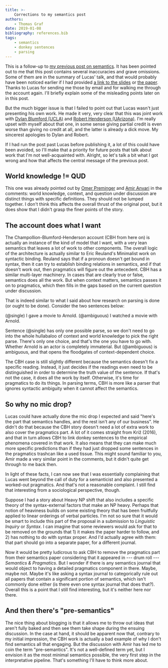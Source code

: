 ```yaml
---
title: >-
    Corrections to my semantics post
authors:
    - Thomas Graf
date: 2019-01-08
bibliography: references.bib
tags:
    - semantics
    - donkey sentences
    - parsing
---
```


<!-- START_SUMMARY_BLOCK -->
This is a follow-up to [my previous post on semantics]({filename}2019-12-28_graf_semantics.md).
It has been pointed out to me that this post contains several inaccuracies and grave omissions.
Some of them are in the summary of Lucas' talk, and that would probably have been noticed earlier if I had provided [a link to the slides](http://tr.im/dd74) or [the paper](http://doi.org/dd74).
Thanks to Lucas for sending me those by email and for walking me through the account again.
I'll briefly explain some of the misleading points later on in this post.

But the much bigger issue is that I failed to point out that Lucas wasn't just presenting his own work.
He made it very, very clear that this was joint work with
[Dylan Blumford (UCLA)](https://dylanbumford.com/)
and
[Robert Henderson (UArizona)](https://www.rhenderson.net/).
I'm really upset with myself about that one, in some sense giving partial credit is even worse than giving no credit at all, and the latter is already a dick move.
My sincerest apologies to Dylan and Robert.

If I had run the post past Lucas before publishing it, a lot of this could have been avoided, so I'll make that a priority for future posts that talk about work that I'm not well-acquainted with.
Alright, so let's talk a bit what I got wrong and how that affects the central message of the previous post.
<!-- END_SUMMARY_BLOCK -->


## World knowledge != QUD

This one was already pointed out by [Omer Preminger](https://omer.lingsite.org/) and [Amir Anvari](https://sites.google.com/site/amiraanvari/) in the comments:
world knowledge, context, and question under discussion are distinct things with specific definitions.
They should not be lumped together.
I don't think this affects the overall thrust of the original post, but it does show that I didn't grasp the finer points of the story.


## The account does what I want

The Champollion-Blumford-Henderson account (CBH from here on) is actually an instance of the kind of model that I want, with a very lean semantics that leaves a lot of work to other components.
The overall logic of the architecture is actually similar to Eric Reuland's Minimalist work on syntactic binding.
Reuland says that if a pronoun doesn't get bound in syntax, then it can try to establish binding relations in semantics, and if that doesn't work out, then pragmatics will figure out the antecedent.
CBH has a similar multi-layer machinery.
In cases that are clearly true or false, semantics does all the work.
But when context matters, semantics passes it on to pragmatics, which then fills in the gaps based on the current question under discussion.

That is indeed similar to what I said about how research on parsing is done (or ought to be done).
Consider the two sentences below:

(@single) I gave a movie to Arnold.
(@ambiguous) I watched a movie with Arnold.

Sentence (@single) has only one possible parse, so we don't need to go into the whole hullabaloo of context and world knowledge to pick the right parse.
There's only one choice, and that's the one you have to go with.
Whether Arnold is an actor is completely immaterial.
But (@ambiguous) is ambiguous, and that opens the floodgates of context-dependent choice.

The CBH case is still slightly different because the semantics doesn't fix a specific reading.
Instead, it just decides if the readings even need to be distinguished in order to determine the truth value of the sentence.
If that's not the case, it does all the work by itself.
Otherwise, it's time for pragmatics to do its things.
In parsing terms, CBH is more like a parser that ignores syntactic ambiguity when it cannot affect the semantics.


## So why no mic drop?

Lucas could have actually done the mic drop I expected and said "here's the part that semantics handles, and the rest isn't any of our business".
He didn't do that because the CBH story doesn't need a lot of extra work to also cover the pragmatics part.
A lot of it comes straight from Križ (2016), and that in turn allows CBH to link donkey sentences to the empirical phenomena covered in that work.
It also means that they can make much more specific predictions than if they had just dropped some sentences in the pragmatics trashcan like a used tissue.
This might sound familiar to you, Amir made a very similar point in the comments, but it didn't quite get through to me back then.

In light of these facts, I can now see that I was essentially complaining that Lucas went beyond the call of duty for a semanticist and also presented a worked-out pragmatics.
And that's not a reasonable complaint.
I still find that interesting from a sociological perspective, though.

Suppose I had a story about Heavy NP shift that also includes a specific theory of the syntax-external factors that make an NP heavy.
Perhaps that notion of heaviness builds on some existing theory that has been fruitfully applied to linear orderings of verbal particles.
I'm not so sure that it would be smart to include this part of the proposal in a submission to *Linguistic Inquiry* or *Syntax*.
I can imagine that some reviewers would ask for that to be removed on the grounds that 1) it makes the paper harder to follow, and 2) has nothing to do with syntax proper.
And I'd actually agree with them: that part should go into a separate paper, for a different journal.

Now it would be pretty ludicrous to ask CBH to remove the pragmatics part from their semantics paper considering that it appeared in --- drum roll --- *Semantics & Pragmatics*.
But I wonder if there is any semantics journal that would object to having a detailed pragmatics component in there.
Maybe, maybe not.
Maybe it's like asking a syntax journal to categorically rule out all papers that contain a significant portion of semantics, which isn't commonly done either (is there even one syntax journal that does that?).
Overall this is a point that I still find interesting, but it's neither here nor there.


## And then there's "pre-semantics"

The nice thing about blogging is that it allows me to throw out ideas that aren't fully baked and then see them take shape during the ensuing discussion.
In the case at hand, it should be apparent now that, contrary to my initial impression, the CBH work is actually a bad example of why I don't find semantics all that engaging.
But the discussion with Amir has led me to coin the term "pre-semantics".
It's not a well-defined term yet, but I envision it as the most minimal semantics possible, the very first step in the interpretative pipeline. 
That's something I'll have to think more about.
